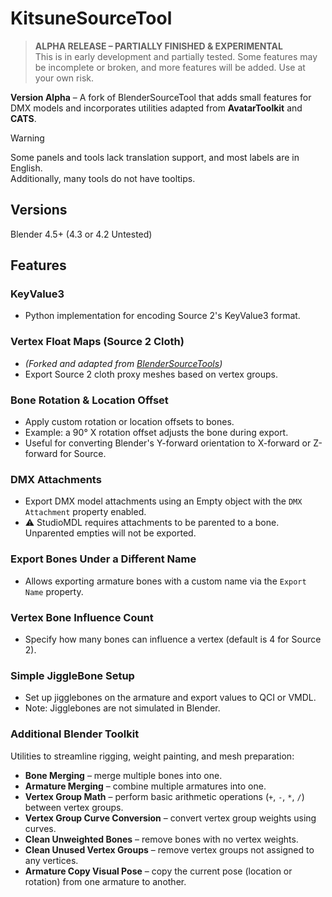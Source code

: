 # KitsuneSourceTool

> **ALPHA RELEASE – PARTIALLY FINISHED & EXPERIMENTAL**  
> This is in early development and partially tested. Some features may be incomplete or broken, and more features will be added. Use at your own risk.

**Version Alpha** – A fork of BlenderSourceTool that adds small features for DMX models and incorporates utilities adapted from **AvatarToolkit** and **CATS**.

> [!WARNING]
> Some panels and tools lack translation support, and most labels are in English.  
> Additionally, many tools do not have tooltips.

## Versions

Blender 4.5+ (4.3 or 4.2 Untested)

## Features

### KeyValue3
- Python implementation for encoding Source 2's KeyValue3 format.

### Vertex Float Maps (Source 2 Cloth)
- _(Forked and adapted from [BlenderSourceTools](https://github.com/Rectus/BlenderSourceTools))_  
- Export Source 2 cloth proxy meshes based on vertex groups.

### Bone Rotation & Location Offset
- Apply custom rotation or location offsets to bones.  
- Example: a 90° X rotation offset adjusts the bone during export.  
- Useful for converting Blender's Y-forward orientation to X-forward or Z-forward for Source.

### DMX Attachments
- Export DMX model attachments using an Empty object with the `DMX Attachment` property enabled.  
- ⚠️ StudioMDL requires attachments to be parented to a bone. Unparented empties will not be exported.

### Export Bones Under a Different Name
- Allows exporting armature bones with a custom name via the `Export Name` property.

### Vertex Bone Influence Count
- Specify how many bones can influence a vertex (default is 4 for Source 2).

### Simple JiggleBone Setup
- Set up jigglebones on the armature and export values to QCI or VMDL.  
- Note: Jigglebones are not simulated in Blender.

### Additional Blender Toolkit
Utilities to streamline rigging, weight painting, and mesh preparation:

- **Bone Merging** – merge multiple bones into one.
- **Armature Merging** – combine multiple armatures into one.
- **Vertex Group Math** – perform basic arithmetic operations (`+`, `-`, `*`, `/`) between vertex groups.
- **Vertex Group Curve Conversion** – convert vertex group weights using curves.
- **Clean Unweighted Bones** – remove bones with no vertex weights.
- **Clean Unused Vertex Groups** – remove vertex groups not assigned to any vertices.
- **Armature Copy Visual Pose** – copy the current pose (location or rotation) from one armature to another.
